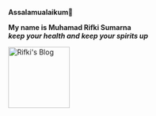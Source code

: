 **Assalamualaikum**👋

**My name is Muhamad Rifki Sumarna**<br/>
***keep your health and keep your spirits up***

<a href="https://www.rifkiblog.my.id">
  <img align="center" alt="Rifki's Blog" width="124px" src="https://img.shields.io/badge/Blogger-FF5722.svg?style=for-the-badge&logo=Blogger&logoColor=white" />
</a>

